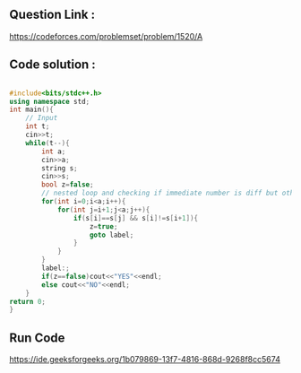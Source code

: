 ## Question Link :

https://codeforces.com/problemset/problem/1520/A

## Code solution :

```cpp

#include<bits/stdc++.h>
using namespace std;
int main(){
    // Input
    int t;
    cin>>t;
    while(t--){
        int a;
        cin>>a;
        string s;
        cin>>s;
        bool z=false;
        // nested loop and checking if immediate number is diff but other num after immediate is same and printing
        for(int i=0;i<a;i++){
            for(int j=i+1;j<a;j++){
                if(s[i]==s[j] && s[i]!=s[i+1]){
                    z=true;
                    goto label;
                }
            }
        }
        label:;
        if(z==false)cout<<"YES"<<endl;
        else cout<<"NO"<<endl;
    }
return 0;
}

```

## Run Code
https://ide.geeksforgeeks.org/1b079869-13f7-4816-868d-9268f8cc5674

